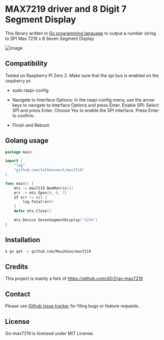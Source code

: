 MAX7219 driver and 8 Digit 7 Segment Display
============================================

This library written in [Go programming language](https://golang.org/) to output a number string to SPI Max 7219 x 8 Seven Segment Display

![image](https://raw.github.com/talkkonnect/max7219/master/images/max7219.jpg)

Compatibility
-------------
Tested on Raspberry PI Zero 2. Make sure that the spi bus is enabled on the raspberry pi:
- sudo raspi-config
- Navigate to Interface Options:
   In the raspi-config menu, use the arrow keys to navigate to Interface Options and press Enter.
   Enable SPI:
   Select SPI and press Enter.
   Choose Yes to enable the SPI interface.
   Press Enter to confirm.

- Finish and Reboot:

Golang usage
------------

```go
package main

import (
	"log"
	"github.com/talkkonnect/max7219"
)

func main() {
	mtx := max7219.NewMatrix(1)
	err := mtx.Open(0, 0, 7)
	if err != nil {
		log.Fatal(err)
	}
	defer mtx.Close()

	mtx.Device.SevenSegmentDisplay("1234")
}
```

Installation
------------

```bash
$ go get -u github.com/MauiKano/max7219
```

Credits
-------

This project is mainly a fork of https://github.com/d2r2/go-max7219

Contact
-------

Please use [Github issue tracker](https://github.com/talkkonnect/max7219/issues) for filing bugs or feature requests.

License
-------

Go-max7219 is licensed under MIT License.


